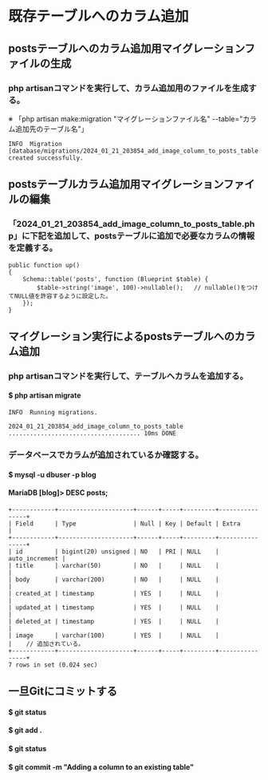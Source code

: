 # 既存テーブルへのカラム追加

## postsテーブルへのカラム追加用マイグレーションファイルの生成

### php artisanコマンドを実行して、カラム追加用のファイルを生成する。
※ 「php artisan make:migration "マイグレーションファイル名" --table="カラム追加先のテーブル名"」

    INFO  Migration [database/migrations/2024_01_21_203854_add_image_column_to_posts_table.php] created successfully.

## postsテーブルカラム追加用マイグレーションファイルの編集

### 「2024_01_21_203854_add_image_column_to_posts_table.php」に下記を追加して、postsテーブルに追加で必要なカラムの情報を定義する。

    public function up()
    {
        Schema::table('posts', function (Blueprint $table) {
            $table->string('image', 100)->nullable();   // nullable()をつけてNULL値を許容するように設定した。
        });
    }

## マイグレーション実行によるpostsテーブルへのカラム追加

### php artisanコマンドを実行して、テーブルへカラムを追加する。
#### $ php artisan migrate

    INFO  Running migrations.  

    2024_01_21_203854_add_image_column_to_posts_table ..................................... 10ms DONE

### データベースでカラムが追加されているか確認する。
#### $ mysql -u dbuser -p blog
#### MariaDB [blog]> DESC posts;

    +------------+---------------------+------+-----+---------+----------------+
    | Field      | Type                | Null | Key | Default | Extra          |
    +------------+---------------------+------+-----+---------+----------------+
    | id         | bigint(20) unsigned | NO   | PRI | NULL    | auto_increment |
    | title      | varchar(50)         | NO   |     | NULL    |                |
    | body       | varchar(200)        | NO   |     | NULL    |                |
    | created_at | timestamp           | YES  |     | NULL    |                |
    | updated_at | timestamp           | YES  |     | NULL    |                |
    | deleted_at | timestamp           | YES  |     | NULL    |                |
    | image      | varchar(100)        | YES  |     | NULL    |                |    // 追加されている。
    +------------+---------------------+------+-----+---------+----------------+
    7 rows in set (0.024 sec)

## 一旦Gitにコミットする

#### $ git status
#### $ git add .
#### $ git status
#### $ git commit -m "Adding a column to an existing table"